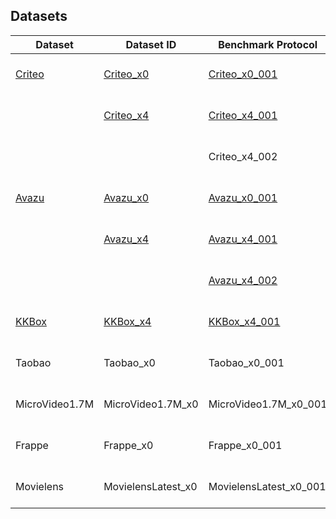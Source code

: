 ## Datasets

| Dataset   | Dataset ID         | Benchmark Protocol     | Description                                 |
|-----------|--------------------|------------------------|---------------------------------------------|
| [Criteo](./Criteo)    | [Criteo_x0](./Criteo/README.md#Criteo_x0)          | [Criteo_x0_001](./Criteo/README.md#Criteo_x0_001)          | Random split 8:1:1, fix embedding_dim=10    |
|           | [Criteo_x4](./Criteo/README.md#Criteo_x4)          | [Criteo_x4_001](./Criteo/README.md#Criteo_x4_001)          | Random split 8:1:1, fix embedding_dim=16    |
|           |                    | Criteo_x4_002          | Random split 8:1:1, fix embedding_dim=40    |
| [Avazu](./Avazu)     | [Avazu_x0](./Avazu/README.md#Avazu_x0)           | [Avazu_x0_001](./Avazu/README.md#Avazu_x0_001)          | Random split 8:1:1, fix embedding_dim=10    |
|           | [Avazu_x4](./Avazu/README.md#Avazu_x4)           | [Avazu_x4_001](./Avazu/README.md#Avazu_x4_001)           | Random split 8:1:1, fix embedding_dim=16    |
|           |                    | [Avazu_x4_002](./Avazu/README.md#Avazu_x4_002)           | Random split 8:1:1, fix embedding_dim=40    |
| [KKBox](./KKBox)     | [KKBox_x4](./KKBox/README.md#KKBox_x4)           | [KKBox_x4_001](./KKBox/README.md#KKBox_x4_001)           | Random split 8:1:1, fix embedding_dim=10    |
| Taobao    | Taobao_x0          | Taobao_x0_001          | Follow existing split (by time), fix embedding_dim=16 |
| MicroVideo1.7M    | MicroVideo1.7M_x0          | MicroVideo1.7M_x0_001          | Follow existing split (by user), fix embedding_dim=16 |
| Frappe    | Frappe_x0          | Frappe_x0_001          | Random split 8:1:1, fix embedding_dim=10    |
| Movielens | MovielensLatest_x0 | MovielensLatest_x0_001 | Random split 8:1:1, fix embedding_dim=10    |



